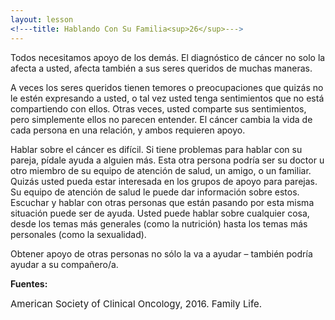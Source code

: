 ```yaml
---
layout: lesson
<!---title: Hablando Con Su Familia<sup>26</sup>--->
---
```


Todos necesitamos apoyo de los demás. El diagnóstico de cáncer no solo la afecta a usted, afecta también a sus seres queridos de muchas maneras.

A veces los seres queridos tienen temores o preocupaciones que quizás no le estén expresando a usted, o tal vez usted tenga sentimientos que no está compartiendo con ellos. Otras veces, usted comparte sus sentimientos, pero simplemente ellos no parecen entender. El cáncer cambia la vida de cada persona en una relación, y ambos requieren apoyo.

Hablar sobre el cáncer es difícil. Si tiene problemas para hablar con su pareja, pídale ayuda a alguien más. Esta otra persona podría ser su doctor u otro miembro de su equipo de atención de salud, un amigo, o un familiar. Quizás usted pueda estar interesada en los grupos de apoyo para parejas. Su equipo de atención de salud le puede dar información sobre estos. Escuchar y hablar con otras personas que están pasando por esta misma situación puede ser de ayuda. Usted puede hablar sobre cualquier cosa, desde los temas más generales (como la nutrición) hasta los temas más personales (como la sexualidad).
	
Obtener apoyo de otras personas no sólo la va a ayudar – también podría ayudar a su compañero/a.

**Fuentes:**

<span style="font-size:15px;">American Society of Clinical Oncology, 2016. Family Life.</span>
